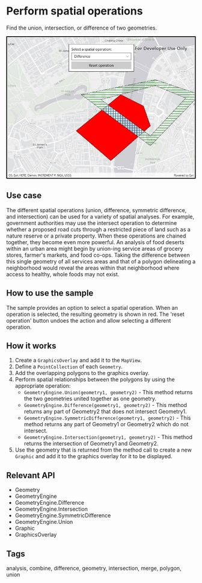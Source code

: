 # Perform spatial operations

Find the union, intersection, or difference of two geometries.

![Image of perform spatial operations](SpatialOperations.jpg)

## Use case

The different spatial operations (union, difference, symmetric difference, and intersection) can be used for a variety of spatial analyses. For example, government authorities may use the intersect operation to determine whether a proposed road cuts through a restricted piece of land such as a nature reserve or a private property.
When these operations are chained together, they become even more powerful. An analysis of food deserts within an urban area might begin by union-ing service areas of grocery stores, farmer's markets, and food co-ops. Taking the difference between this single geometry of all services areas and that of a polygon delineating a neighborhood would reveal the areas within that neighborhood where access to healthy, whole foods may not exist.

## How to use the sample

The sample provides an option to select a spatial operation. When an operation is selected, the resulting geometry is shown in red. The 'reset operation' button undoes the action and allow selecting a different operation.

## How it works

1. Create a `GraphicsOverlay` and add it to the `MapView`.
2. Define a `PointCollection` of each `Geometry`.
3. Add the overlapping polygons to the graphics overlay.
4. Perform spatial relationships between the polygons by using the appropriate operation:
    * `GeometryEngine.Union(geometry1, geometry2)` - This method returns the two geometries united together as one geometry.
    * `GeometryEngine.Difference(geometry1, geometry2)` - This method returns any part of Geometry2 that does not intersect Geometry1.
    * `GeometryEngine.SymmetricDifference(geometry1, geometry2)` - This method returns any part of Geometry1 or Geometry2 which do not intersect.
    * `GeometryEngine.Intersection(geometry1, geometry2)` - This method returns the intersection of Geometry1 and Geometry2.
5. Use the geometry that is returned from the method call to create a new `Graphic` and add it to the graphics overlay for it to be displayed.

## Relevant API

* Geometry
* GeometryEngine
* GeometryEngine.Difference
* GeometryEngine.Intersection
* GeometryEngine.SymmetricDifference
* GeometryEngine.Union
* Graphic
* GraphicsOverlay

## Tags

analysis, combine, difference, geometry, intersection, merge, polygon, union